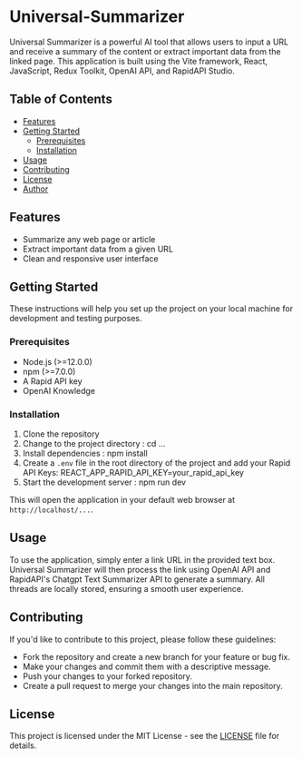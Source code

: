 # Universal-Summarizer

Universal Summarizer is a powerful AI tool that allows users to input a URL and receive a summary of the content or extract important data from the linked page. This application is built using the Vite framework, React, JavaScript, Redux Toolkit, OpenAI API, and RapidAPI Studio.

## Table of Contents
- [Features](#features)
- [Getting Started](#getting-started)
  - [Prerequisites](#prerequisites)
  - [Installation](#installation)
- [Usage](#usage)
- [Contributing](#contributing)
- [License](#license)
- [Author](#author)

## Features

- Summarize any web page or article
- Extract important data from a given URL
- Clean and responsive user interface

## Getting Started

These instructions will help you set up the project on your local machine for development and testing purposes.

### Prerequisites

- Node.js (>=12.0.0)
- npm (>=7.0.0)
- A Rapid API key
- OpenAI Knowledge

### Installation

1. Clone the repository
2. Change to the project directory : cd ...
3. Install dependencies : npm install
4. Create a `.env` file in the root directory of the project and add your Rapid API Keys:   REACT_APP_RAPID_API_KEY=your_rapid_api_key
5. Start the development server : npm run dev

This will open the application in your default web browser at `http://localhost/...`.


## Usage

To use the application, simply enter a link URL in the provided text box. Universal Summarizer will then process the link using OpenAI API and RapidAPI's Chatgpt Text Summarizer API to generate a summary. All threads are locally stored, ensuring a smooth user experience.


## Contributing

If you'd like to contribute to this project, please follow these guidelines:

- Fork the repository and create a new branch for your feature or bug fix.
- Make your changes and commit them with a descriptive message.
- Push your changes to your forked repository.
- Create a pull request to merge your changes into the main repository.


## License

This project is licensed under the MIT License - see the [LICENSE](LICENSE) file for details.

